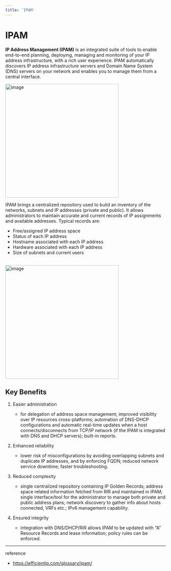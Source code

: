```yaml
---
title: 'IPAM'
---
```

# IPAM

**IP Address Management (IPAM)** is an integrated suite of tools to enable end-to-end planning, deploying, managing and monitoring of your IP address infrastructure, with a rich user experience. IPAM automatically discovers IP address infrastructure servers and Domain Name System (DNS) servers on your network and enables you to manage them from a central interface.

<img width="356" alt="image" src="https://github.com/rlaisqls/TIL/assets/81006587/90edb428-66f1-43f8-a788-0b3233f7e1ae">

<br>

IPAM brings a centralized repository used to build an inventory of the networks, subnets and IP addresses (private and public). It allows administrators to maintain accurate and current records of IP assignments and available addresses. Typical records are:

- Free/assigned IP address space
- Status of each IP address
- Hostname associated with each IP address
- Hardware associated with each IP address
- Size of subnets and current users

<br>

<img width="356" alt="image" src="https://github.com/rlaisqls/TIL/assets/81006587/334e065b-72d8-4412-b7a2-13427e9a499d">

## Key Benefits

1. Easier administration
   - for delegation of address space management; improved visibility over IP resources cross-platforms; automation of DNS-DHCP configurations and automatic real-time updates when a host connects/disconnects from TCP/IP network (if the IPAM is integrated with DNS and DHCP servers); built-in reports.
  
2. Enhanced reliability
   - lower risk of misconfigurations by avoiding overlapping subnets and duplicate IP addresses, and by enforcing FQDN; reduced network service downtime; faster troubleshooting.
  
3. Reduced complexity
   - single centralized repository containing IP Golden Records; address space related information fetched from RIR and maintained in IPAM; single interface/tool for the administrator to manage both private and public address plans; network discovery to gather info about hosts connected, VRFs etc.; IPv6 management capability.

4. Ensured integrity
   - integration with DNS/DHCP/RIR allows IPAM to be updated with “A” Resource Records and lease information; policy rules can be enforced.
   
---
reference
- https://efficientip.com/glossary/ipam/

